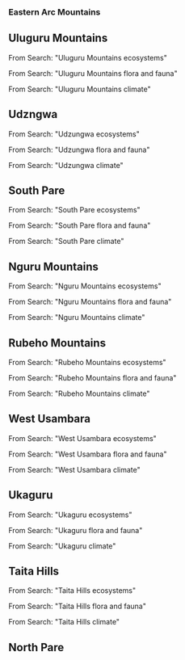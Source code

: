 ### Eastern Arc Mountains ###

## Uluguru Mountains ##

From Search: "Uluguru Mountains ecosystems"

From Search: "Uluguru Mountains flora and fauna"

From Search: "Uluguru Mountains climate"

## Udzngwa ##

From Search: "Udzungwa ecosystems"

From Search: "Udzungwa flora and fauna"

From Search: "Udzungwa climate"

## South Pare ##

From Search: "South Pare ecosystems"

From Search: "South Pare flora and fauna"

From Search: "South Pare climate"

## Nguru Mountains ##

From Search: "Nguru Mountains ecosystems"

From Search: "Nguru Mountains flora and fauna"

From Search: "Nguru Mountains climate"

## Rubeho Mountains ##

From Search: "Rubeho Mountains ecosystems"

From Search: "Rubeho Mountains flora and fauna"

From Search: "Rubeho Mountains climate"

## West Usambara ##

From Search: "West Usambara ecosystems"

From Search: "West Usambara flora and fauna"

From Search: "West Usambara climate"

## Ukaguru ##

From Search: "Ukaguru ecosystems"

From Search: "Ukaguru flora and fauna"

From Search: "Ukaguru climate"

## Taita Hills ##

From Search: "Taita Hills ecosystems"

From Search: "Taita Hills flora and fauna"

From Search: "Taita Hills climate"

## North Pare ##

